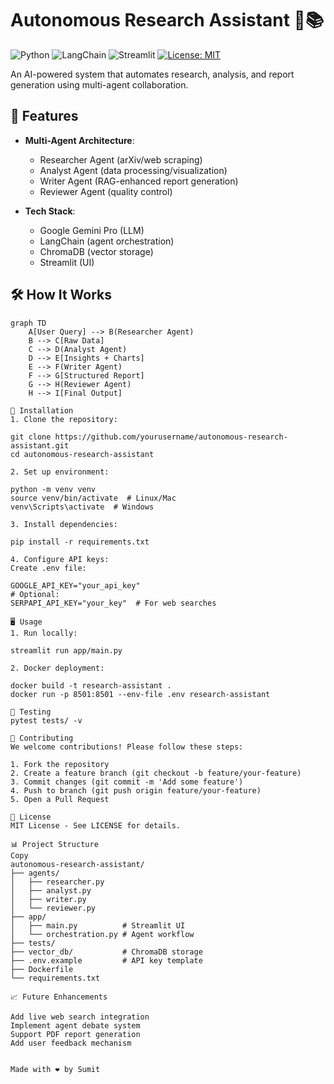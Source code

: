 # Autonomous Research Assistant 🤖📚

![Python](https://img.shields.io/badge/python-3.12%2B-blue)
![LangChain](https://img.shields.io/badge/LangChain-0.1.0-orange)
![Streamlit](https://img.shields.io/badge/Streamlit-1.28.0-red)
[![License: MIT](https://img.shields.io/badge/License-MIT-yellow.svg)](https://opensource.org/licenses/MIT)

An AI-powered system that automates research, analysis, and report generation using multi-agent collaboration.

## 🌟 Features

- **Multi-Agent Architecture**:
  - Researcher Agent (arXiv/web scraping)
  - Analyst Agent (data processing/visualization)
  - Writer Agent (RAG-enhanced report generation)
  - Reviewer Agent (quality control)

- **Tech Stack**:
  - Google Gemini Pro (LLM)
  - LangChain (agent orchestration)
  - ChromaDB (vector storage)
  - Streamlit (UI)

## 🛠️ How It Works

```mermaid
graph TD
    A[User Query] --> B(Researcher Agent)
    B --> C[Raw Data]
    C --> D(Analyst Agent)
    D --> E[Insights + Charts]
    E --> F(Writer Agent)
    F --> G[Structured Report]
    G --> H(Reviewer Agent)
    H --> I[Final Output]

🚀 Installation
1. Clone the repository:

git clone https://github.com/yourusername/autonomous-research-assistant.git
cd autonomous-research-assistant

2. Set up environment:

python -m venv venv
source venv/bin/activate  # Linux/Mac
venv\Scripts\activate  # Windows

3. Install dependencies:

pip install -r requirements.txt

4. Configure API keys:
Create .env file:

GOOGLE_API_KEY="your_api_key"
# Optional:
SERPAPI_API_KEY="your_key"  # For web searches

🖥️ Usage
1. Run locally:

streamlit run app/main.py

2. Docker deployment:

docker build -t research-assistant .
docker run -p 8501:8501 --env-file .env research-assistant

🧪 Testing
pytest tests/ -v

🤝 Contributing
We welcome contributions! Please follow these steps:

1. Fork the repository
2. Create a feature branch (git checkout -b feature/your-feature)
3. Commit changes (git commit -m 'Add some feature')
4. Push to branch (git push origin feature/your-feature)
5. Open a Pull Request

📜 License
MIT License - See LICENSE for details.

📊 Project Structure
Copy
autonomous-research-assistant/
├── agents/
│   ├── researcher.py
│   ├── analyst.py
│   ├── writer.py
│   └── reviewer.py
├── app/
│   ├── main.py          # Streamlit UI
│   └── orchestration.py # Agent workflow
├── tests/
├── vector_db/           # ChromaDB storage
├── .env.example         # API key template
├── Dockerfile
└── requirements.txt

📈 Future Enhancements

Add live web search integration
Implement agent debate system
Support PDF report generation
Add user feedback mechanism


Made with ❤️ by Sumit